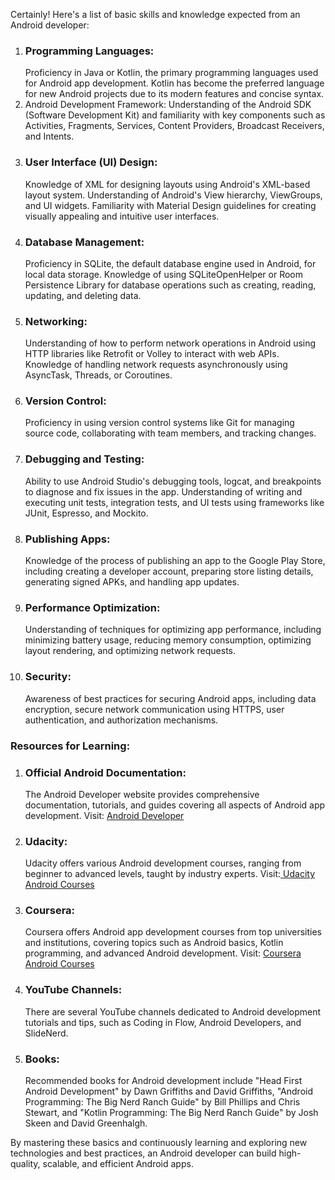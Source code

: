 Certainly! Here's a list of basic skills and knowledge expected from an Android developer:

1. ### Programming Languages:
    Proficiency in Java or Kotlin, the primary programming languages used for Android app development. Kotlin has become the preferred language for new Android projects due to its modern features and concise syntax.
2. Android Development Framework:
    Understanding of the Android SDK (Software Development Kit) and familiarity with key components such as Activities, Fragments, Services, Content Providers, Broadcast Receivers, and Intents.
3. ### User Interface (UI) Design:
   Knowledge of XML for designing layouts using Android's XML-based layout system. Understanding of Android's View hierarchy, ViewGroups, and UI widgets. Familiarity with Material Design guidelines for creating visually appealing and intuitive user interfaces.
4. ### Database Management: 
   Proficiency in SQLite, the default database engine used in Android, for local data storage. Knowledge of using SQLiteOpenHelper or Room Persistence Library for database operations such as creating, reading, updating, and deleting data.
5. ### Networking:
    Understanding of how to perform network operations in Android using HTTP libraries like Retrofit or Volley to interact with web APIs. Knowledge of handling network requests asynchronously using AsyncTask, Threads, or Coroutines.
6. ### Version Control:
    Proficiency in using version control systems like Git for managing source code, collaborating with team members, and tracking changes.
7. ### Debugging and Testing:
    Ability to use Android Studio's debugging tools, logcat, and breakpoints to diagnose and fix issues in the app. Understanding of writing and executing unit tests, integration tests, and UI tests using frameworks like JUnit, Espresso, and Mockito.
8. ### Publishing Apps: 
   Knowledge of the process of publishing an app to the Google Play Store, including creating a developer account, preparing store listing details, generating signed APKs, and handling app updates.
9. ### Performance Optimization: 
    Understanding of techniques for optimizing app performance, including minimizing battery usage, reducing memory consumption, optimizing layout rendering, and optimizing network requests.
10. ### Security: 
    Awareness of best practices for securing Android apps, including data encryption, secure network communication using HTTPS, user authentication, and authorization mechanisms.

### Resources for Learning:


1. ### Official Android Documentation:
   The Android Developer website provides comprehensive documentation, tutorials, and guides covering all aspects of Android app development. Visit: [Android Developer](https://developer.android.com/)
2. ### Udacity: 
   Udacity offers various Android development courses, ranging from beginner to advanced levels, taught by industry experts. Visit:[ Udacity Android Courses](https://www.coursera.org/courses?query=android)
3. ### Coursera: 
   Coursera offers Android app development courses from top universities and institutions, covering topics such as Android basics, Kotlin programming, and advanced Android development. Visit: [Coursera Android Courses](https://www.coursera.org/courses?query=android)
4. ### YouTube Channels: 
   There are several YouTube channels dedicated to Android development tutorials and tips, such as Coding in Flow, Android Developers, and SlideNerd.
5. ### Books: 
   Recommended books for Android development include "Head First Android Development" by Dawn Griffiths and David Griffiths, "Android Programming: The Big Nerd Ranch Guide" by Bill Phillips and Chris Stewart, and "Kotlin Programming: The Big Nerd Ranch Guide" by Josh Skeen and David Greenhalgh.

By mastering these basics and continuously learning and exploring new technologies and best practices, an Android developer can build high-quality, scalable, and efficient Android apps.